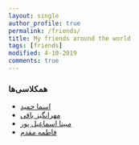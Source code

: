 ```yaml
---
layout: single
author_profile: true
permalink: /friends/
title: My friends around the world
tags: [friends]
modified: 4-10-2019
comments: true
---
```


### همکلاسی‌ها
* [اسما حمید](http://Asmahamid2003.github.io)
* [مهرانگیز باقی](http://Mehrangizbaghi.github.io)
* [مبینا اسماعیل پور](http://MobinaEsmaeilpour.github.io)
* [فاطمه مقدم](http://fatememoqadam.github.io)




